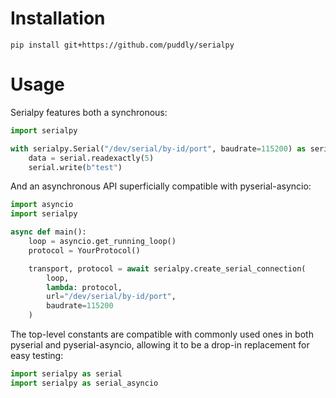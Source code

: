 # Installation

```console
pip install git+https://github.com/puddly/serialpy
```

# Usage

Serialpy features both a synchronous:

```Python
import serialpy

with serialpy.Serial("/dev/serial/by-id/port", baudrate=115200) as serial:
    data = serial.readexactly(5)
    serial.write(b"test")
```

And an asynchronous API superficially compatible with pyserial-asyncio:

```Python
import asyncio
import serialpy

async def main():
	loop = asyncio.get_running_loop()
	protocol = YourProtocol()

	transport, protocol = await serialpy.create_serial_connection(
	    loop,
	    lambda: protocol,
	    url="/dev/serial/by-id/port",
	    baudrate=115200
	)
```

The top-level constants are compatible with commonly used ones in both pyserial and pyserial-asyncio, allowing it to be a drop-in replacement for easy testing:

```Python
import serialpy as serial
import serialpy as serial_asyncio
```
